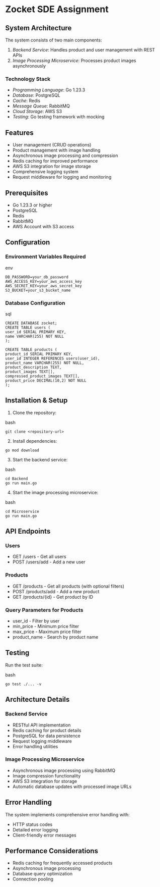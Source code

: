 # Zocket SDE Assignment

## System Architecture

The system consists of two main components:

1. *Backend Service*: Handles product and user management with REST APIs
2. *Image Processing Microservice*: Processes product images asynchronously

### Technology Stack

- *Programming Language*: Go 1.23.3
- *Database*: PostgreSQL
- *Cache*: Redis
- *Message Queue*: RabbitMQ
- *Cloud Storage*: AWS S3
- *Testing*: Go testing framework with mocking

## Features

- User management (CRUD operations)
- Product management with image handling
- Asynchronous image processing and compression
- Redis caching for improved performance
- AWS S3 integration for image storage
- Comprehensive logging system
- Request middleware for logging and monitoring

## Prerequisites

- Go 1.23.3 or higher
- PostgreSQL
- Redis
- RabbitMQ
- AWS Account with S3 access

## Configuration

### Environment Variables Required

env
```
DB_PASSWORD=your_db_password
AWS_ACCESS_KEY=your_aws_access_key
AWS_SECRET_KEY=your_aws_secret_key
S3_BUCKET=your_s3_bucket_name
```

### Database Configuration

sql
```
CREATE DATABASE zocket;
CREATE TABLE users (
user_id SERIAL PRIMARY KEY,
name VARCHAR(255) NOT NULL
);

CREATE TABLE products (
product_id SERIAL PRIMARY KEY,
user_id INTEGER REFERENCES users(user_id),
product_name VARCHAR(255) NOT NULL,
product_description TEXT,
product_images TEXT[],
compressed_product_images TEXT[],
product_price DECIMAL(10,2) NOT NULL
);
```

## Installation & Setup

1. Clone the repository:

bash
```
git clone <repository-url>
```
2. Install dependencies:
```
go mod download
```

3. Start the backend service:

bash
```
cd Backend
go run main.go
```
4. Start the image processing microservice:

bash
```
cd Microservice
go run main.go
```


## API Endpoints

### Users
- GET /users - Get all users
- POST /users/add - Add a new user

### Products
- GET /products - Get all products (with optional filters)
- POST /products/add - Add a new product
- GET /products/{id} - Get product by ID

### Query Parameters for Products
- user_id - Filter by user
- min_price - Minimum price filter
- max_price - Maximum price filter
- product_name - Search by product name

## Testing

Run the test suite:

bash
```
go test ./... -v
```


## Architecture Details

### Backend Service
- RESTful API implementation
- Redis caching for product details
- PostgreSQL for data persistence
- Request logging middleware
- Error handling utilities

### Image Processing Microservice
- Asynchronous image processing using RabbitMQ
- Image compression functionality
- AWS S3 integration for storage
- Automatic database updates with processed image URLs

## Error Handling

The system implements comprehensive error handling with:
- HTTP status codes
- Detailed error logging
- Client-friendly error messages

## Performance Considerations

- Redis caching for frequently accessed products
- Asynchronous image processing
- Database query optimization
- Connection pooling
